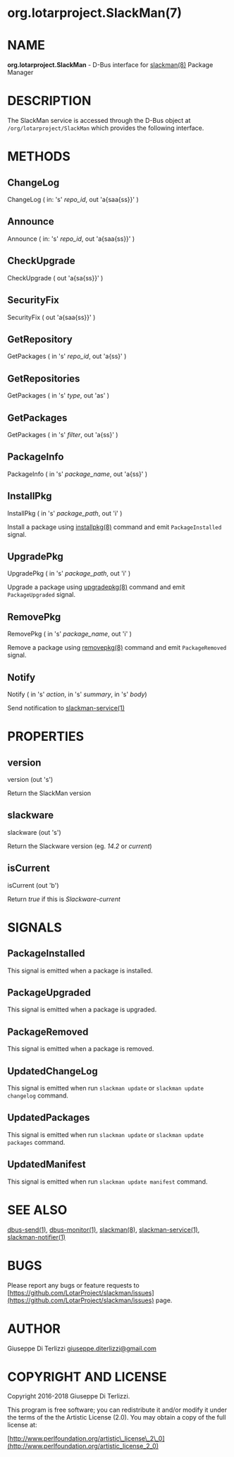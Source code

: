 # org.lotarproject.SlackMan(7)
# NAME

**org.lotarproject.SlackMan** - D-Bus interface for [slackman(8)](../8/slackman.md) Package Manager

# DESCRIPTION

The SlackMan service is accessed through the D-Bus object at `/org/lotarproject/SlackMan` 
which provides the following interface.

# METHODS

## ChangeLog

ChangeLog ( in: 's' _repo\_id_, out 'a{saa{ss}}' )

## Announce

Announce ( in: 's' _repo\_id_, out 'a{saa{ss}}' )

## CheckUpgrade

CheckUpgrade ( out 'a{sa{ss}}' )

## SecurityFix

SecurityFix ( out 'a{saa{ss}}' )

## GetRepository

GetPackages ( in 's' _repo\_id_, out 'a{ss}' )

## GetRepositories

GetPackages ( in 's' _type_, out 'as' )

## GetPackages

GetPackages ( in 's' _filter_, out 'a{ss}' )

## PackageInfo

PackageInfo ( in 's' _package\_name_, out 'a{ss}' )

## InstallPkg

InstallPkg ( in 's' _package\_path_, out 'i' )

Install a package using [installpkg(8)](../8/installpkg.md) command and emit `PackageInstalled` signal.

## UpgradePkg

UpgradePkg ( in 's' _package\_path_, out 'i' )

Upgrade a package using [upgradepkg(8)](../8/upgradepkg.md) command and emit `PackageUpgraded` signal.

## RemovePkg

RemovePkg ( in 's' _package\_name_, out 'i' )

Remove a package using [removepkg(8)](../8/removepkg.md) command and emit `PackageRemoved` signal.

## Notify

Notify ( in 's' _action_, in 's' _summary_, in 's' _body_)

Send notification to [slackman-service(1)](../1/slackman-service.md)

# PROPERTIES

## version

version (out 's')

Return the SlackMan version

## slackware

slackware (out 's')

Return the Slackware version (eg. _14.2_ or _current_)

## isCurrent

isCurrent (out 'b')

Return _true_ if this is _Slackware-current_

# SIGNALS

## PackageInstalled

This signal is emitted when a package is installed.

## PackageUpgraded

This signal is emitted when a package is upgraded.

## PackageRemoved

This signal is emitted when a package is removed.

## UpdatedChangeLog

This signal is emitted when run `slackman update` or `slackman update changelog` command.

## UpdatedPackages

This signal is emitted when run `slackman update` or `slackman update packages` command.

## UpdatedManifest

This signal is emitted when run `slackman update manifest` command.

# SEE ALSO

[dbus-send(1)](../1/dbus-send.md), [dbus-monitor(1)](../1/dbus-monitor.md), [slackman(8)](../8/slackman.md), [slackman-service(1)](../1/slackman-service.md), [slackman-notifier(1)](../1/slackman-notifier.md)

# BUGS

Please report any bugs or feature requests to 
[https://github.com/LotarProject/slackman/issues](https://github.com/LotarProject/slackman/issues) page.

# AUTHOR

Giuseppe Di Terlizzi <giuseppe.diterlizzi@gmail.com>

# COPYRIGHT AND LICENSE

Copyright 2016-2018 Giuseppe Di Terlizzi.

This program is free software; you can redistribute it and/or modify it
under the terms of the the Artistic License (2.0). You may obtain a
copy of the full license at:

[http://www.perlfoundation.org/artistic\_license\_2\_0](http://www.perlfoundation.org/artistic_license_2_0)
